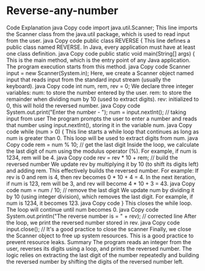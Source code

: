 # Reverse-any-number
Code Explanation
java
Copy code
import java.util.Scanner;
This line imports the Scanner class from the java.util package, which is used to read input from the user.
java
Copy code
public class REVERSE {
This line defines a public class named REVERSE. In Java, every application must have at least one class definition.
java
Copy code
    public static void main(String[] args) {
This is the main method, which is the entry point of any Java application. The program execution starts from this method.
java
Copy code
        Scanner input = new Scanner(System.in);
Here, we create a Scanner object named input that reads input from the standard input stream (usually the keyboard).
java
Copy code
        int num, rem, rev = 0;
We declare three integer variables:
num: to store the number entered by the user.
rem: to store the remainder when dividing num by 10 (used to extract digits).
rev: initialized to 0, this will hold the reversed number.
java
Copy code
        System.out.print("Enter the number - ");
        num = input.nextInt(); // taking input from user
The program prompts the user to enter a number and reads that number using input.nextInt(), storing it in the variable num.
java
Copy code
        while (num > 0) {
This line starts a while loop that continues as long as num is greater than 0. This loop will be used to extract digits from num.
java
Copy code
            rem = num % 10; // get the last digit
Inside the loop, we calculate the last digit of num using the modulus operator (%). For example, if num is 1234, rem will be 4.
java
Copy code
            rev = rev * 10 + rem; // build the reversed number
We update rev by multiplying it by 10 (to shift its digits left) and adding rem. This effectively builds the reversed number. For example:
If rev is 0 and rem is 4, then rev becomes 0 * 10 + 4 = 4.
In the next iteration, if num is 123, rem will be 3, and rev will become 4 * 10 + 3 = 43.
java
Copy code
            num = num / 10; // remove the last digit
We update num by dividing it by 10 (using integer division), which removes the last digit. For example, if num is 1234, it becomes 123.
java
Copy code
        }
This closes the while loop. The loop will continue until num becomes 0.
java
Copy code
        System.out.println("The reverse number is = " + rev); // corrected line
After the loop, we print the reversed number stored in rev.
java
Copy code
        input.close(); // It's a good practice to close the scanner
Finally, we close the Scanner object to free up system resources. This is a good practice to prevent resource leaks.
Summary
The program reads an integer from the user, reverses its digits using a loop, and prints the reversed number. The logic relies on extracting the last digit of the number repeatedly and building the reversed number by shifting the digits of the reversed number left.
